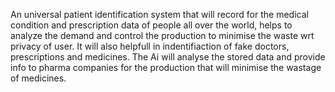 An universal patient identification system that will record for the medical condition and prescription data of people all over the world, helps to analyze the demand and control the production to minimise the waste wrt privacy of user. It will also helpfull in indentifiaction of fake doctors, prescriptions and medicines. The Ai will analyse the stored data and provide info to pharma companies for the production that will minimise the wastage of medicines.
